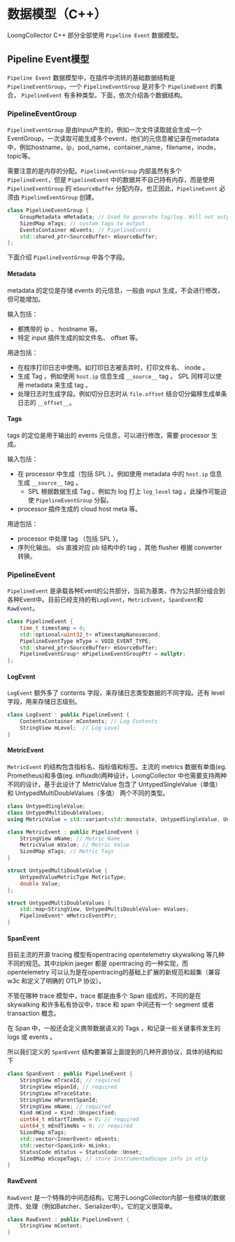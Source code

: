 # 数据模型（C++）

LoongCollector C++ 部分全部使用 `Pipeline Event` 数据模型。

## Pipeline Event模型

`Pipeline Event` 数据模型中，在插件中流转的基础数据结构是 `PipelineEventGroup`，一个 `PipelineEventGroup` 是对多个 `PipelineEvent` 的集合， `PipelineEvent` 有多种类型。下面，依次介绍各个数据结构。

### PipelineEventGroup

`PipelineEventGroup` 是由Input产生的，例如一次文件读取就会生成一个EventGroup，一次读取可能生成多个event，他们的元信息被记录在metadata中，例如hostname，ip，pod_name，container_name，filename，inode，topic等。

需要注意的是内存的分配。`PipelineEventGroup` 内部虽然有多个 `PipelineEvent`，但是 `PipelineEvent` 中的数据并不自己持有内存，而是使用 `PipelineEventGroup` 的 `mSourceBuffer` 分配内存。也正因此，`PipelineEvent` 必须由 `PipelineEventGroup` 创建。

```cpp
class PipelineEventGroup {
    GroupMetadata mMetadata; // Used to generate tag/log. Will not output.
    SizedMap mTags; // custom tags to output
    EventsContainer mEvents; // PipelineEvents
    std::shared_ptr<SourceBuffer> mSourceBuffer;
};
```

下面介绍 `PipelineEventGroup` 中各个字段。

#### Metadata

metadata 的定位是存储 events 的元信息，一般由 input 生成，不会进行修改，但可能增加。

输入包括：

* 都携带的 ip 、 hostname 等。
* 特定 input 插件生成的如文件名、 offset 等。

用途包括：

* 在程序打印日志中使用。如打印日志被丢弃时，打印文件名、 inode 。
* 生成 Tag 。例如使用 `host.ip` 信息生成 `__source__` tag 。 SPL 同样可以使用 metadata 来生成 tag 。
* 处理日志时生成字段。例如切分日志时从 `file.offset` 结合切分偏移生成单条日志的 `__offset__`。

#### Tags

tags 的定位是用于输出的 events 元信息，可以进行修改，需要 processor 生成。

输入包括：

* 在 processor 中生成（包括 SPL ）。例如使用 metadata 中的 `host.ip` 信息生成 `__source__` tag 。
  * SPL 根据数据生成 Tag 。例如为 log 打上 `log_level` tag 。此操作可能迫使 `PipelineEventGroup` 分裂。
* processor 插件生成的 cloud host meta 等。

用途包括：

* processor 中处理 tag （包括 SPL ）。
* 序列化输出。 sls 直接对应 pb 结构中的 tag ，其他 flusher 根据 converter 转换。

### PipelineEvent

`PipelineEvent` 是承载各种Event的公共部分，当前为基类，作为公共部分组合到各种Event中。目前已经支持的有`LogEvent`，`MetricEvent`，`SpanEvent`和`RawEvent`。

```cpp
class PipelineEvent {
    time_t timestamp = 0;
    std::optional<uint32_t> mTimestampNanosecond;
    PipelineEventType mType = VOID_EVENT_TYPE;
    std::shared_ptr<SourceBuffer> mSourceBuffer;
    PipelineEventGroup* mPipelineEventGroupPtr = nullptr;
};
```

#### LogEvent

`LogEvent` 额外多了 contents 字段，来存储日志类型数据的不同字段。还有 level 字段，用来存储日志级别。

```cpp
class LogEvent : public PipelineEvent {
    ContentsContainer mContents; // Log Contents
    StringView mLevel;  // Log Level
}
```

#### MetricEvent

`MetricEvent` 的结构包含指标名、指标值和标签。主流的 metrics 数据有单值(eg. Prometheus)和多值(eg. influxdb)两种设计，LoongCollector 中也需要支持两种不同的设计，基于此设计了 MetricValue 包含了 UntypedSingleValue（单值） 和 UntypedMultiDoubleValues（多值） 两个不同的类型。

```cpp
class UntypedSingleValue;
class UntypedMultiDoubleValues;
using MetricValue = std::variant<std::monostate, UntypedSingleValue, UntypedMultiDoubleValues>;

class MetricEvent : public PipelineEvent {
    StringView mName; // Metric Name
    MetricValue mValue; // Metric Value
    SizedMap mTags; // Metric Tags
}

struct UntypedMultiDoubleValue {
    UntypedValueMetricType MetricType;
    double Value;
};

struct UntypedMultiDoubleValues {
    std::map<StringView, UntypedMultiDoubleValue> mValues;
    PipelineEvent* mMetricEventPtr;
}
```

#### SpanEvent

目前主流的开源 tracing 模型有opentracing opentelemetry skywalking 等几种不同的规范。其中zipkin jaeger 都是 opentracing 的一种实现，而opentelemetry 可以认为是在opentracing的基础上扩展的新规范和超集（兼容 w3c 和定义了明确的 OTLP 协议）。

不管在哪种 trace 模型中，trace 都是由多个 Span 组成的，不同的是在 skywalking 和许多私有协议中，trace 和 span 中间还有一个 segment 或者 transaction 概念。  

在 Span 中，一般还会定义携带数据语义的 Tags ，和记录一些关键事件发生的 logs 或 events 。  

所以我们定义的 `SpanEvent` 结构要兼容上面提到的几种开源协议，具体的结构如下

```cpp
class SpanEvent : public PipelineEvent {
    StringView mTraceId; // required
    StringView mSpanId; // required
    StringView mTraceState;
    StringView mParentSpanId;
    StringView mName; // required
    Kind mKind = Kind::Unspecified;
    uint64_t mStartTimeNs = 0; // required
    uint64_t mEndTimeNs = 0; // required
    SizedMap mTags;
    std::vector<InnerEvent> mEvents;
    std::vector<SpanLink> mLinks;
    StatusCode mStatus = StatusCode::Unset;
    SizedMap mScopeTags; // store InstrumentedScope info in otlp
}
```

#### RawEvent

`RawEvent` 是一个特殊的中间态结构，它用于LoongCollector内部一些模块的数据流传、处理（例如Batcher、Serializer中）。它的定义很简单。

```cpp
class RawEvent : public PipelineEvent {
    StringView mContent;
}
```
